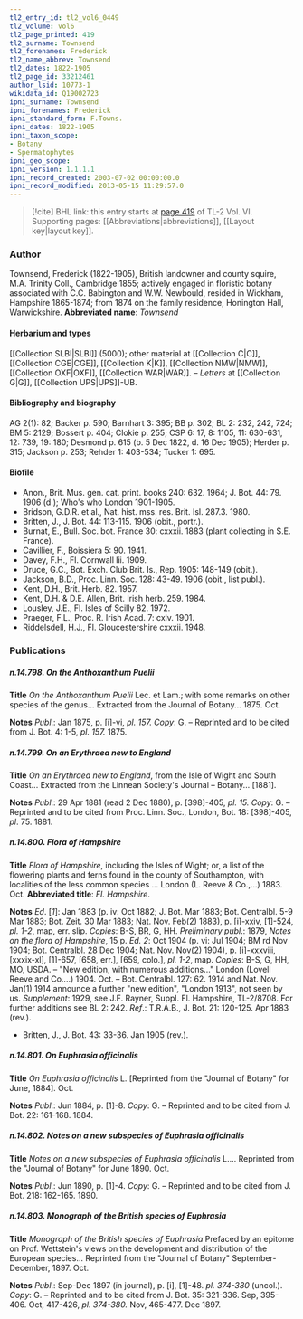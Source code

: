 ```yaml
---
tl2_entry_id: tl2_vol6_0449
tl2_volume: vol6
tl2_page_printed: 419
tl2_surname: Townsend
tl2_forenames: Frederick
tl2_name_abbrev: Townsend
tl2_dates: 1822-1905
tl2_page_id: 33212461
author_lsid: 10773-1
wikidata_id: Q19002723
ipni_surname: Townsend
ipni_forenames: Frederick
ipni_standard_form: F.Towns.
ipni_dates: 1822-1905
ipni_taxon_scope: 
- Botany
- Spermatophytes
ipni_geo_scope: 
ipni_version: 1.1.1.1
ipni_record_created: 2003-07-02 00:00:00.0
ipni_record_modified: 2013-05-15 11:29:57.0
---
```



> [!cite] BHL link: this entry starts at [page 419](https://www.biodiversitylibrary.org/page/33212461) of TL-2 Vol. VI.
> Supporting pages: [[Abbreviations|abbreviations]], [[Layout key|layout key]].

### Author

Townsend, Frederick (1822-1905), British landowner and county squire, M.A. Trinity Coll., Cambridge 1855; actively engaged in floristic botany associated with C.C. Babington and W.W. Newbould, resided in Wickham, Hampshire 1865-1874; from 1874 on the family residence, Honington Hall, Warwickshire. 
**Abbreviated name**: *Townsend*

#### Herbarium and types

[[Collection SLBI|SLBI]] (5000); other material at [[Collection C|C]], [[Collection CGE|CGE]], [[Collection K|K]], [[Collection NMW|NMW]], [[Collection OXF|OXF]], [[Collection WAR|WAR]]. – *Letters* at [[Collection G|G]], [[Collection UPS|UPS]]-UB.

#### Bibliography and biography

AG 2(1): 82; Backer p. 590; Barnhart 3: 395; BB p. 302; BL 2: 232, 242, 724; BM 5: 2129; Bossert p. 404; Clokie p. 255; CSP 6: 17, 8: 1105, 11: 630-631, 12: 739, 19: 180; Desmond p. 615 (b. 5 Dec 1822, d. 16 Dec 1905); Herder p. 315; Jackson p. 253; Rehder 1: 403-534; Tucker 1: 695.

#### Biofile

- Anon., Brit. Mus. gen. cat. print. books 240: 632. 1964; J. Bot. 44: 79. 1906 (d.); Who's who London 1901-1905.
- Bridson, G.D.R. et al., Nat. hist. mss. res. Brit. Isl. 287.3. 1980.
- Britten, J., J. Bot. 44: 113-115. 1906 (obit., portr.).
- Burnat, E., Bull. Soc. bot. France 30: cxxxii. 1883 (plant collecting in S.E. France).
- Cavillier, F., Boissiera 5: 90. 1941.
- Davey, F.H., Fl. Cornwall lii. 1909.
- Druce, G.C., Bot. Exch. Club Brit. Is., Rep. 1905: 148-149 (obit.).
- Jackson, B.D., Proc. Linn. Soc. 128: 43-49. 1906 (obit., list publ.).
- Kent, D.H., Brit. Herb. 82. 1957.
- Kent, D.H. & D.E. Allen, Brit. Irish herb. 259. 1984.
- Lousley, J.E., Fl. Isles of Scilly 82. 1972.
- Praeger, F.L., Proc. R. Irish Acad. 7: cxlv. 1901.
- Riddelsdell, H.J., Fl. Gloucestershire cxxxii. 1948.

### Publications

##### n.14.798. On the Anthoxanthum Puelii

**Title**
*On the Anthoxanthum Puelii* Lec. et Lam.; with some remarks on other species of the genus... Extracted from the Journal of Botany... 1875. Oct.

**Notes**
*Publ*.: Jan 1875, p. \[i\]-vi, *pl. 157. Copy*: G. – Reprinted and to be cited from J. Bot. 4: 1-5, *pl. 157.* 1875.

##### n.14.799. On an Erythraea new to England

**Title**
*On an Erythraea new to England*, from the Isle of Wight and South Coast... Extracted from the Linnean Society's Journal – Botany... \[1881\].

**Notes**
*Publ*.: 29 Apr 1881 (read 2 Dec 1880), p. \[398\]-405, *pl. 15. Copy*: G. – Reprinted and to be cited from Proc. Linn. Soc., London, Bot. 18: \[398\]-405, *pl*. 75. 1881.

##### n.14.800. Flora of Hampshire

**Title**
*Flora of Hampshire*, including the Isles of Wight; or, a list of the flowering plants and ferns found in the county of Southampton, with localities of the less common species ... London (L. Reeve & Co.,...) 1883. Oct.
**Abbreviated title**: *Fl. Hampshire*.

**Notes**
*Ed*. \[*1*\]: Jan 1883 (p. iv: Oct 1882; J. Bot. Mar 1883; Bot. Centralbl. 5-9 Mar 1883; Bot. Zeit. 30 Mar 1883; Nat. Nov. Feb(2) 1883), p. \[i\]-xxiv, \[1\]-524, *pl. 1-2*, map, err. slip.
*Copies*: B-S, BR, G, HH.
*Preliminary publ*.: 1879, *Notes on the flora of Hampshire*, 15 p.
*Ed. 2*: Oct 1904 (p. vi: Jul 1904; BM rd Nov 1904; Bot. Centralbl. 28 Dec 1904; Nat. Nov. Nov(2) 1904), p. \[i\]-xxxviii, \[xxxix-xl\], \[1\]-657, \[658, err.\], \[659, colo.\], *pl. 1-2*, map. *Copies*: B-S, G, HH, MO, USDA. – "New edition, with numerous additions..." London (Lovell Reeve and Co....) 1904. Oct. – Bot. Centralbl. 127: 62. 1914 and Nat. Nov. Jan(1) 1914 announce a further "new edition", "London 1913", not seen by us.
*Supplement*: 1929, see J.F. Rayner, Suppl. Fl. Hampshire, TL-2/8708. For further additions see BL 2: 242.
*Ref*.: T.R.A.B., J. Bot. 21: 120-125. Apr 1883 (rev.).
- Britten, J., J. Bot. 43: 33-36. Jan 1905 (rev.).

##### n.14.801. On Euphrasia officinalis

**Title**
*On Euphrasia officinalis* L. \[Reprinted from the "Journal of Botany" for June, 1884\]. Oct.

**Notes**
*Publ*.: Jun 1884, p. \[1\]-8. *Copy*: G. – Reprinted and to be cited from J. Bot. 22: 161-168. 1884.

##### n.14.802. Notes on a new subspecies of Euphrasia officinalis

**Title**
*Notes on a new subspecies of Euphrasia officinalis* L.... Reprinted from the "Journal of Botany" for June 1890. Oct.

**Notes**
*Publ*.: Jun 1890, p. \[1\]-4. *Copy*: G. – Reprinted and to be cited from J. Bot. 218: 162-165. 1890.

##### n.14.803. Monograph of the British species of Euphrasia

**Title**
*Monograph of the British species of Euphrasia* Prefaced by an epitome on Prof. Wettstein's views on the development and distribution of the European species... Reprinted from the "Journal of Botany" September-December, 1897. Oct.

**Notes**
*Publ*.: Sep-Dec 1897 (in journal), p. \[i\], \[1\]-48. *pl. 374-380* (uncol.). *Copy*: G. – Reprinted and to be cited from J. Bot. 35: 321-336. Sep, 395-406. Oct, 417-426, *pl. 374-380.* Nov, 465-477. Dec 1897.


